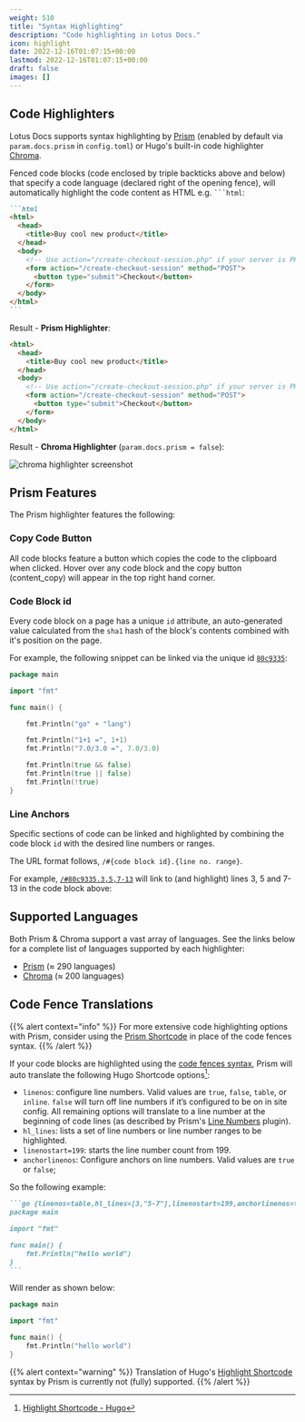 ```yaml
---
weight: 510
title: "Syntax Highlighting"
description: "Code highlighting in Lotus Docs."
icon: highlight
date: 2022-12-16T01:07:15+00:00
lastmod: 2022-12-16T01:07:15+00:00
draft: false
images: []
---
```


## Code Highlighters

Lotus Docs supports syntax highlighting by [Prism](https://prismjs.com/) (enabled by default via `param.docs.prism` in `config.toml`) or Hugo's built-in code highlighter [Chroma](https://github.com/alecthomas/chroma).

Fenced code blocks (code enclosed by triple backticks above and below) that specify a code language (declared right of the opening fence), will automatically highlight the code content as HTML e.g. ` ```html `:

````md
```html
<html>
  <head>
    <title>Buy cool new product</title>
  </head>
  <body>
    <!-- Use action="/create-checkout-session.php" if your server is PHP based. -->
    <form action="/create-checkout-session" method="POST">
      <button type="submit">Checkout</button>
    </form>
  </body>
</html>
```
````

Result - **Prism Highlighter**:
```html
<html>
  <head>
    <title>Buy cool new product</title>
  </head>
  <body>
    <!-- Use action="/create-checkout-session.php" if your server is PHP based. -->
    <form action="/create-checkout-session" method="POST">
      <button type="submit">Checkout</button>
    </form>
  </body>
</html>
```

Result - **Chroma Highlighter** (`param.docs.prism = false`):

![chroma highlighter screenshot](https://res.cloudinary.com/lotuslabs/image/upload/v1673109682/Lotus%20Docs/images/chroma-highlighter-screenshot_xqqw5v.webp)

## Prism Features

The Prism highlighter features the following:

### Copy Code Button

All code blocks feature a button which copies the code to the clipboard when clicked. Hover over any code block and the copy button (<span class="material-icons align-text-bottom">content_copy</span>) will appear in the top right hand corner.

### Code Block id

Every code block on a page has a unique `id` attribute, an auto-generated value calculated from the `sha1` hash of the block's contents combined with it's position on the page.

For example, the following snippet can be linked via the unique id [`80c9335`](#80c9335):
```go
package main

import "fmt"

func main() {

    fmt.Println("go" + "lang")

    fmt.Println("1+1 =", 1+1)
    fmt.Println("7.0/3.0 =", 7.0/3.0)

    fmt.Println(true && false)
    fmt.Println(true || false)
    fmt.Println(!true)
}
```

### Line Anchors

Specific sections of code can be linked and highlighted by combining the code block `id` with the desired line numbers or ranges.

The URL format follows, `/#{code block id}.{line no. range}`.

For example, [`/#80c9335.3,5,7-13`](#80c9335.3,5,7-13) will link to (and highlight) lines 3, 5 and 7-13 in the code block above:

## Supported Languages

Both Prism & Chroma support a vast array of languages. See the links below for a complete list of languages supported by each highlighter:

- [Prism](https://prismjs.com/#supported-languages) (≈ 290 languages)
- [Chroma](https://gohugo.io/content-management/syntax-highlighting/#list-of-chroma-highlighting-languages) (≈ 200 languages)

## Code Fence Translations

{{% alert context="info" %}}
For more extensive code highlighting options with Prism, consider using the [Prism Shortcode](../../shortcodes/prism/) in place of the code fences syntax.
{{% /alert %}}

If your code blocks are highlighted using the [code fences syntax](https://gohugo.io/content-management/syntax-highlighting/#highlighting-in-code-fences), Prism will auto translate the following Hugo Shortcode options[^1]:

- `linenos`: configure line numbers. Valid values are `true`, `false`, `table`, or `inline`. `false` will turn off line numbers if it’s configured to be on in site config. All remaining options will translate to a line number at the beginning of code lines (as described by  Prism's [Line Numbers](https://prismjs.com/plugins/line-numbers/) plugin).
- `hl_lines`: lists a set of line numbers or line number ranges to be highlighted.
- `linenostart=199`: starts the line number count from 199.
- `anchorlinenos`: Configure anchors on line numbers. Valid values are `true` or `false`;

So the following example:
````md
```go {linenos=table,hl_lines=[3,"5-7"],linenostart=199,anchorlinenos=true}
package main

import "fmt"

func main() {
    fmt.Println("hello world")
}
```
````

Will render as shown below:

```go {linenos=true,hl_lines=[3,"5-7"],linenostart=199,anchorlinenos=true,lineanchors=prefix}
package main

import "fmt"

func main() {
    fmt.Println("hello world")
}
```

{{% alert context="warning" %}}
Translation of Hugo's [Highlight Shortcode](https://gohugo.io/content-management/syntax-highlighting/#example-highlight-shortcode) syntax by Prism is currently not (fully) supported.
{{% /alert %}}


[^1]: [Highlight Shortcode - Hugo](https://gohugo.io/content-management/syntax-highlighting/#highlight-shortcode)
